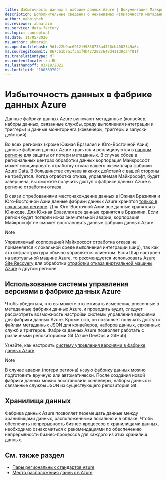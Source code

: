 ```yaml
---
title: Избыточность данных в фабрике данных Azure | Документация Майкрософт
description: Дополнительные сведения о механизмах избыточности метаданных в фабрике данных Azure
author: nabhishek
ms.reviewer: abnarain
ms.service: data-factory
ms.topic: conceptual
ms.date: 11/05/2020
ms.author: abnarain
ms.openlocfilehash: 9d1c22b9ac6912f99838733a4326cb4082f49a6c
ms.sourcegitcommit: 867cb1b7a1f3a1f0b427282c648d411d0ca4f81f
ms.translationtype: MT
ms.contentlocale: ru-RU
ms.lasthandoff: 03/19/2021
ms.locfileid: "100369702"
---
```

# <a name="azure-data-factory-data-redundancy"></a>**Избыточность данных в фабрике данных Azure**

Данные фабрики данных Azure включают метаданные (конвейер, наборы данных, связанные службы, среду выполнения интеграции и триггеры) и данные мониторинга (конвейеры, триггеры и запуски действий). 

Во всех регионах (кроме Южная Бразилия и Юго-Восточной Азии) данные фабрики данных Azure хранятся и реплицируются в [парном регионе](../best-practices-availability-paired-regions.md#azure-regional-pairs) для защиты от потери метаданных. В случае сбоев в региональных центрах обработки данных корпорация Майкрософт может инициировать отработку отказа вашего экземпляра фабрики Azure Data. В большинстве случаев никаких действий с вашей стороны не требуется. Когда отработка отказа, управляемая Майкрософт, будет завершена, вы сможете получить доступ к фабрике данных Azure в регионе отработки отказа. 

В связи с требованиями местонахождение данных в Южная Бразилия и Юго-Восточной Азии данные фабрики данных Azure хранятся [только в локальном регионе](../storage/common/storage-redundancy.md#locally-redundant-storage). Для Юго-Восточной Азии все данные хранятся в Юникоде. Для Южная Бразилия все данные хранятся в Бразилии. Если регион будет потерян из-за значительной аварии, корпорация Майкрософт не сможет восстановить данные фабрики данных Azure.  

> [!NOTE]
> Управляемый корпорацией Майкрософт отработка отказа не применяется к локальной среде выполнения интеграции (шир), так как эта инфраструктура обычно управляется клиентом. Если Шир настроен на виртуальной машине Azure, то рекомендуется использовать [Azure Site Recovery](../site-recovery/site-recovery-overview.md) для обработки [отработки отказа виртуальной машины Azure](../site-recovery/azure-to-azure-architecture.md) в другом регионе.



## <a name="using-source-control-in-azure-data-factory"></a>**Использование системы управления версиями в фабрике данных Azure**

Чтобы убедиться, что вы можете отслеживать изменения, внесенные в метаданные фабрики данных Azure, и проводить аудит, следует рассмотреть возможность настройки системы управления версиями для фабрики данных Azure. Кроме того, он позволяет получать доступ к файлам метаданных JSON для конвейеров, наборов данных, связанных служб и триггеров. Фабрика данных Azure позволяет работать с различными репозиториями Git (Azure DevOps и GitHub). 

 Узнайте, как настроить [систему управления версиями в фабрике данных Azure](./source-control.md). 

> [!NOTE]
> В случае аварии (потери региона) новую фабрику данных можно подготовить вручную или автоматически. После создания новой фабрики данных можно восстановить конвейеры, наборы данных и связанные службы JSON из существующего репозитория Git. 



## <a name="data-stores"></a>**Хранилища данных**

Фабрика данных Azure позволяет перемещать данные между хранилищами данных, расположенными локально и в облаке. Чтобы обеспечить непрерывность бизнес-процессов с хранилищами данных, необходимо ознакомиться с рекомендациями по обеспечению непрерывности бизнес-процессов для каждого из этих хранилищ данных. 

 

## <a name="see-also"></a>См. также раздел

- [Пары региональных стандартов Azure](../best-practices-availability-paired-regions.md)
- [Место расположения данных в Azure](https://azure.microsoft.com/global-infrastructure/data-residency/)